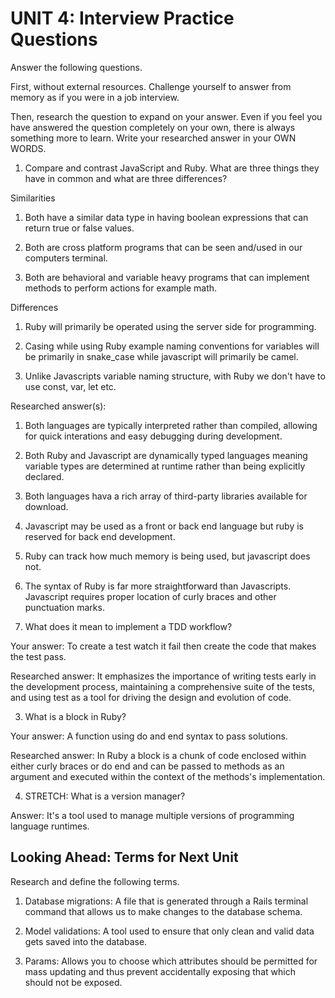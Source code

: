 # UNIT 4: Interview Practice Questions

Answer the following questions.

First, without external resources. Challenge yourself to answer from memory as if you were in a job interview.

Then, research the question to expand on your answer. Even if you feel you have answered the question completely on your own, there is always something more to learn. Write your researched answer in your OWN WORDS.

1. Compare and contrast JavaScript and Ruby. What are three things they have in common and what are three differences?

Similarities

1. Both have a similar data type in having boolean expressions that can return true or false values.

2. Both are cross platform programs that can be seen and/used in our computers terminal.

3. Both are behavioral and variable heavy programs that can implement methods to perform actions for example math.

Differences

1. Ruby will primarily be operated using the server side for programming.

2. Casing while using Ruby example naming conventions for variables will be primarily in snake_case while javascript will primarily be camel.

3. Unlike Javascripts variable naming structure, with Ruby we don't have to use const, var, let etc.

Researched answer(s):
1. Both languages are typically interpreted rather than compiled,    allowing for quick interations and easy debugging during development.

2. Both Ruby and Javascript are dynamically typed languages meaning variable types are determined at runtime rather than being explicitly declared. 

3. Both languages hava a rich array of third-party libraries available for download. 

1. Javascript may be used as a front or back end language but ruby is reserved for back end development.

2. Ruby can track how much memory is being used, but javascript does not.

3. The syntax of Ruby is far more straightforward than Javascripts. Javascript requires proper location of curly braces and other punctuation marks.

2. What does it mean to implement a TDD workflow?

Your answer: To create a test watch it fail then create the code that makes the test pass.

Researched answer: It emphasizes the importance of writing tests early in the development process, maintaining a comprehensive suite of the tests, and using test as a tool for driving the design and evolution of code.

3. What is a block in Ruby?

Your answer: A function using do and end syntax to pass solutions.

Researched answer: In Ruby a block is a chunk of code enclosed within either curly braces or do end and can be passed to methods as an argument and executed within the context of the methods's implementation. 

4. STRETCH: What is a version manager?

Answer: It's a tool used to manage multiple versions of programming language runtimes.

## Looking Ahead: Terms for Next Unit

Research and define the following terms.

1. Database migrations: A file that is generated through a Rails terminal command that allows us to make changes to the database schema.

2. Model validations: A tool used to ensure that only clean and valid data gets saved into the database.

3. Params: Allows you to choose which attributes should be permitted for mass updating and thus prevent accidentally exposing that which should not be exposed.
